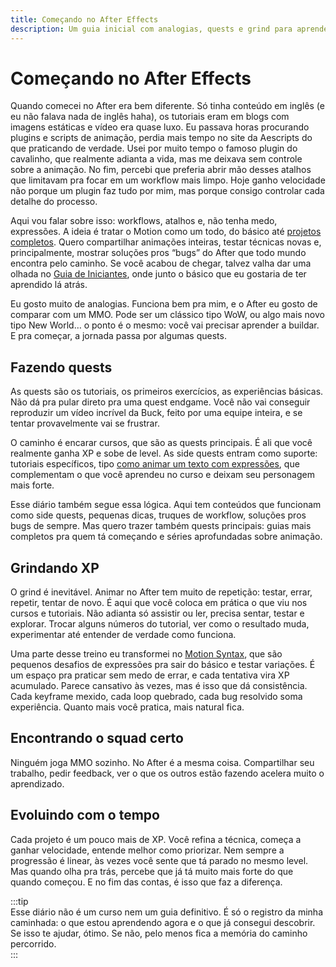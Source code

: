 ```yaml
---
title: Começando no After Effects
description: Um guia inicial com analogias, quests e grind para aprender After Effects sem frustração.
---
```


# Começando no After Effects  

Quando comecei no After era bem diferente. Só tinha conteúdo em inglês (e eu não falava nada de inglês haha), os tutoriais eram em blogs com imagens estáticas e vídeo era quase luxo. Eu passava horas procurando plugins e scripts de animação, perdia mais tempo no site da Aescripts do que praticando de verdade. Usei por muito tempo o famoso plugin do cavalinho, que realmente adianta a vida, mas me deixava sem controle sobre a animação. No fim, percebi que preferia abrir mão desses atalhos que limitavam pra focar em um workflow mais limpo. Hoje ganho velocidade não porque um plugin faz tudo por mim, mas porque consigo controlar cada detalhe do processo.  

Aqui vou falar sobre isso: workflows, atalhos e, não tenha medo, expressões. A ideia é tratar o Motion como um todo, do básico até [projetos completos](/after-effects/projetos). Quero compartilhar animações inteiras, testar técnicas novas e, principalmente, mostrar soluções pros “bugs” do After que todo mundo encontra pelo caminho. Se você acabou de chegar, talvez valha dar uma olhada no [Guia de Iniciantes](/after-effects/guia-iniciante), onde junto o básico que eu gostaria de ter aprendido lá atrás.  

Eu gosto muito de analogias. Funciona bem pra mim, e o After eu gosto de comparar com um MMO. Pode ser um clássico tipo WoW, ou algo mais novo tipo New World… o ponto é o mesmo: você vai precisar aprender a buildar. E pra começar, a jornada passa por algumas quests.  

## Fazendo quests  
As quests são os tutoriais, os primeiros exercícios, as experiências básicas. Não dá pra pular direto pra uma quest endgame. Você não vai conseguir reproduzir um vídeo incrível da Buck, feito por uma equipe inteira, e se tentar provavelmente vai se frustrar.  

O caminho é encarar cursos, que são as quests principais. É ali que você realmente ganha XP e sobe de level. As side quests entram como suporte: tutoriais específicos, tipo [como animar um texto com expressões](/after-effects/expressions/introduction), que complementam o que você aprendeu no curso e deixam seu personagem mais forte.  

Esse diário também segue essa lógica. Aqui tem conteúdos que funcionam como side quests, pequenas dicas, truques de workflow, soluções pros bugs de sempre. Mas quero trazer também quests principais: guias mais completos pra quem tá começando e séries aprofundadas sobre animação.  

## Grindando XP  
O grind é inevitável. Animar no After tem muito de repetição: testar, errar, repetir, tentar de novo. É aqui que você coloca em prática o que viu nos cursos e tutoriais. Não adianta só assistir ou ler, precisa sentar, testar e explorar. Trocar alguns números do tutorial, ver como o resultado muda, experimentar até entender de verdade como funciona.  

Uma parte desse treino eu transformei no [Motion Syntax](/after-effects/motion-syntax), que são pequenos desafios de expressões pra sair do básico e testar variações. É um espaço pra praticar sem medo de errar, e cada tentativa vira XP acumulado. Parece cansativo às vezes, mas é isso que dá consistência. Cada keyframe mexido, cada loop quebrado, cada bug resolvido soma experiência. Quanto mais você pratica, mais natural fica.  

## Encontrando o squad certo  
Ninguém joga MMO sozinho. No After é a mesma coisa. Compartilhar seu trabalho, pedir feedback, ver o que os outros estão fazendo acelera muito o aprendizado.  

## Evoluindo com o tempo  
Cada projeto é um pouco mais de XP. Você refina a técnica, começa a ganhar velocidade, entende melhor como priorizar. Nem sempre a progressão é linear, às vezes você sente que tá parado no mesmo level. Mas quando olha pra trás, percebe que já tá muito mais forte do que quando começou. E no fim das contas, é isso que faz a diferença.  

:::tip  
Esse diário não é um curso nem um guia definitivo. É só o registro da minha caminhada: o que estou aprendendo agora e o que já consegui descobrir. Se isso te ajudar, ótimo. Se não, pelo menos fica a memória do caminho percorrido.  
:::
